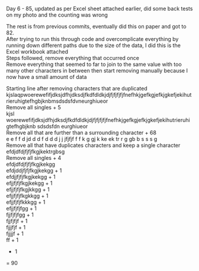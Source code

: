 Day 6  - 85, updated as per Excel sheet attached earlier, did some back tests on my photo and the counting was wrong

The rest is from previous commits, eventually did this on paper and got to 82.  
After trying to run this through code and overcomplicate everything by running down different paths due to the size of the data, I did this is the Excel workbook attached  
Steps followed, remove everything that occurred once  
Remove everything that seemed to far to join to the same value  with too many other characters in between then start removing manually because I now have a small amount of data  

Starting line after removing characters that are duplicated  
kjslaqpwoerewefifjdksjdfhjdksdjfkdfdldkjdjfjfjfjfjfnefhkjgefkgjefkjgkefjekihutrieruhigtefhgbjknbmsdsdsfdvneurghiueor  
Remove all singles + 5    
kjsl   woerewefifjdksjdfhjdksdjfkdfdldkjdjfjfjfjfjfnefhkjgefkgjefkjgkefjekihutrieruhigtefhgbjknb sdsdsfdn eurghiueor  
Remove all that are further than a surrounding character + 68    
         e e  f f d  jd   d  d f d d d j j jfjfjf f  f k g   gj  k  ke  ek   tr  r   g    gb   b s s s       g    
Remove all that have duplicates characters and keep a single character  
efdjdfdjfjfjfkgjkektrgbsg  
Remove all singles + 4  
efdjdfdjfjfjfkgjkekgg  
efdjddjfjfjfkgjkekgg + 1  
efdjjfjfjfkgjkekgg + 1  
efjjfjfjfkgjkekgg + 1  
efjjfjfjfkgjkkgg + 1  
efjjfjfjfkgkkgg + 1  
efjjfjfjfkkkgg + 1  
efjjfjfjfgg + 1  
fjjfjfjfgg + 1  
fjjfjfjf + 1  
fjjjfjf + 1  
fjjjjf + 1  
ff + 1  
 + 1  

 = 90
